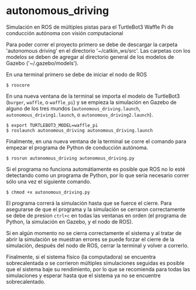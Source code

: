# autonomous_driving
Simulación en ROS de múltiples pistas para el TurtleBot3 Waffle Pi de conducción autónoma con visión computacional

Para poder correr el proyecto primero se debe de descargar la carpeta 'autonomous driving' en el directorio '\~/catkin_ws/src'. Las carpetas con los modelos se deben de agregar al directorio general de los modelos de Gazebo ('\~/.gazebo/models').

En una terminal primero se debe de iniciar el nodo de ROS

```$ roscore ```

En una nueva ventana de la terminal se importa el modelo de TurtleBot3 (`burger`, `waffle`, o `waffle_pi`) y se empieza la simulación en Gazebo de alguno de los tres mundos (`autonomous_driving.launch`, `autonomous_driving1.launch`, o `autonomous_driving2.launch`).

```
$ export TURTLEBOT3_MODEL=waffle_pi
$ roslaunch autonomous_driving autonomous_driving.launch
```

Finalmente, en una nueva ventana de la terminal se corre el comando para empezar el programa de Python de conducción autónoma.

```$ rosrun autonomous_driving autonomous_driving.py```

Si el programa no funciona automátiamente es posible que ROS no lo esté detectando como un programa de Python, por lo que sería necesario correr sólo una vez el siguiente comando.

```$ chmod +x autonomous_driving.py ```

El programa correrá la simulación hasta que se fuerce el cierre. Para asegurarse de que el programa y la simulación se cerraron correctamente se debe de presion `ctrl+c` en todas las ventanas en orden (el programa de Python, la simulación en Gazebo, y el nodo de ROS). 

Si en algún momento no se cierra correctamente el sistema y al tratar de abrir la simulación se muestran errores se puede forzar el cierre de la simulación, después del nodo de ROS, cerrar la terminal y volver a correrlo. 

Finalmente, si el sistema físico (la computadora) se encuentra sobrecalentada o se corrieron múltiples simulaciones seguidas es posible que el sistema baje su rendimiento, por lo que se recomienda para todas las simulaciones y esperar hasta que el sistema ya no se encuentre sobrecalentado.
